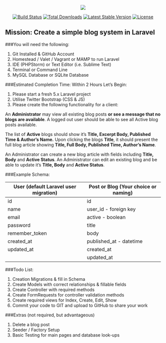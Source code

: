 <p align="center"><img src="https://laravel.com/assets/img/components/logo-laravel.svg"></p>

<p align="center">
<a href="https://travis-ci.org/laravel/framework"><img src="https://travis-ci.org/laravel/framework.svg" alt="Build Status"></a>
<a href="https://packagist.org/packages/laravel/framework"><img src="https://poser.pugx.org/laravel/framework/d/total.svg" alt="Total Downloads"></a>
<a href="https://packagist.org/packages/laravel/framework"><img src="https://poser.pugx.org/laravel/framework/v/stable.svg" alt="Latest Stable Version"></a>
<a href="https://packagist.org/packages/laravel/framework"><img src="https://poser.pugx.org/laravel/framework/license.svg" alt="License"></a>
</p>

## Mission: Create a simple blog system in Laravel

###You will need the following:
1. Git Installed & GitHub Account
2. Homestead / Valet / Vagrant or MAMP to run Laravel
3. IDE (PHPStorm) or Text Editor (i.e. Sublime Text)
4. Terminal or Command Line
5. MySQL Database or SQLite Database

###Estimated Completion Time: Within 2 Hours
Let’s Begin:
1. Please start a fresh 5.x Laravel project
2. Utilise Twitter Bootstrap (CSS & JS)
3. Please create the following functionality for a client:

An **Administrator** may view all existing blog posts **or see a message that no blogs are available**. A logged out user should be able to see all Active blog posts available.

The list of **Active** blogs should show it’s **Title, Excerpt Body, Published Time & Author’s Name.** Upon clicking the blogs **Title**, it should present the full blog article showing **Title, Full Body, Published Time, Author’s Name**.


An Administrator can create a new blog article with fields including **Title, Body** and **Active Status**. An Administrator can edit an existing blog and be able to update it’s **Title, Body** and **Active Status**.

###Example Schema:

 User (default Laravel user migration)        |    Post or Blog (Your choice or naming)
 ------------- | ------------- 
 id      | id  
 name     | user_id - foreign key       
 email | active - boolean
   password    | title
  remember_token     | body
   created_at    | published_at - datetime
updated_at | created_at
           | updated_at

###Todo List:

1. Creation Migrations & fill in Schema
2. Create Models with correct relationships & fillable fields
3. Create Controller with required methods
4. Create FormRequests for controller validation methods
5. Create required views for Index, Create, Edit, Show
6. Commit your code to GIT and upload to GitHub to share your work

###Extras (not required, but advantageous)

1. Delete a blog post
2. Seeder / Factory Setup
3. Basic Testing for main pages and database look-ups

